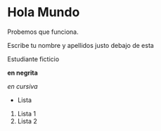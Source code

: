 # Hola Mundo

Probemos que funciona.

Escribe tu nombre y apellidos justo debajo de esta 

Estudiante ficticio

**en negrita**

*en cursiva*

- Lista

1. Lista 1
2. Lista 2

